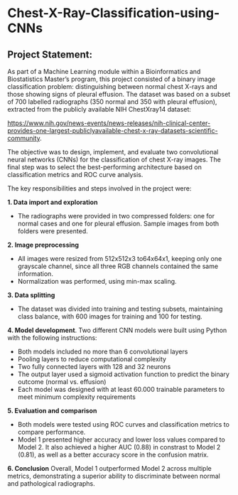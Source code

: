# **Chest-X-Ray-Classification-using-CNNs**

## Project Statement:

As part of a Machine Learning module within a Bioinformatics and Biostatistics Master’s program, this project consisted of a binary image classification problem: distinguishing between normal chest X-rays and those showing signs of pleural effusion. The dataset was based on a subset of 700 labelled radiographs (350 normal and 350 with pleural effusion), extracted from the publicly available NIH ChestXray14 dataset:

https://www.nih.gov/news-events/news-releases/nih-clinical-center-provides-one-largest-publiclyavailable-chest-x-ray-datasets-scientific-community.

The objective was to design, implement, and evaluate two convolutional neural networks (CNNs) for the classification of chest X-ray images. The final step was to select the best-performing architecture based on classification metrics and ROC curve analysis.

The key responsibilities and steps involved in the project were:

**1.	Data import and exploration**
- The radiographs were provided in two compressed folders: one for normal cases and one for pleural effusion. Sample images from both folders were presented.
  
**2.	Image preprocessing**
-	All images were resized from 512x512x3 to64x64x1, keeping only one grayscale channel, since all three RGB channels contained the same information. 
-	Normalization was performed, using min-max scaling.
  
**3.	Data splitting**
-	The dataset was divided into training and testing subsets, maintaining class balance, with 600 images for training and 100 for testing.
  
**4.	Model development**. Two different CNN models were built using Python with the following instructions:
-	Both models included no more than 6 convolutional layers
-	Pooling layers to reduce computational complexity
-	Two fully connected layers with 128 and 32 neurons
- The output layer used a sigmoid activation function to predict the binary outcome (normal vs. effusion)
-	Each model was designed with at least 60.000 trainable parameters to meet minimum complexity requirements
  
**5.	Evaluation and comparison**
-	Both models were tested using ROC curves and classification metrics to compare performance.
-	Model 1 presented higher accuracy and lower loss values compared to Model 2. It also achieved a higher AUC (0.88) in constrast to Model 2 (0.81), as well as a better accuracy score in the confusion matrix. 
  
**6.	Conclusion**
Overall, Model 1 outperformed Model 2 across multiple metrics, demonstrating a superior ability to discriminate between normal and pathological radiographs.
